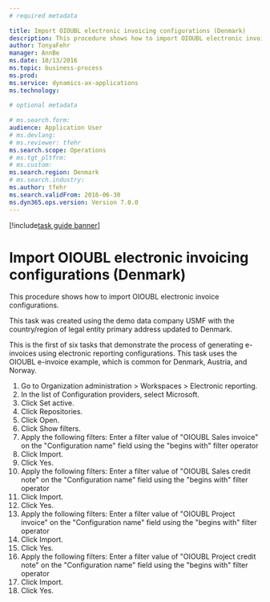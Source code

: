 ```yaml
--- 
# required metadata 
 
title: Import OIOUBL electronic invoicing configurations (Denmark)
description: This procedure shows how to import OIOUBL electronic invoice configurations. 
author: TonyaFehr 
manager: AnnBe 
ms.date: 10/13/2016
ms.topic: business-process 
ms.prod:  
ms.service: dynamics-ax-applications 
ms.technology:  
 
# optional metadata 
 
# ms.search.form:   
audience: Application User 
# ms.devlang:  
# ms.reviewer: tfehr 
ms.search.scope: Operations 
# ms.tgt_pltfrm:  
# ms.custom:  
ms.search.region: Denmark
# ms.search.industry: 
ms.author: tfehr 
ms.search.validFrom: 2016-06-30 
ms.dyn365.ops.version: Version 7.0.0 
---
```


[!include[task guide banner](.../includes/task-guide-banner.md)]

# Import OIOUBL electronic invoicing configurations (Denmark)

This procedure shows how to import OIOUBL electronic invoice configurations. 

This task was created using the demo data company USMF with the country/region of legal entity primary address updated to Denmark.

This is the first of six tasks that demonstrate the process of generating e-invoices using electronic reporting configurations. This task uses the OIOUBL e-invoice example, which is common for Denmark, Austria, and Norway.

1. Go to Organization administration > Workspaces > Electronic reporting.
2. In the list of Configuration providers, select Microsoft.
3. Click Set active.
4. Click Repositories.
5. Click Open.
6. Click Show filters.
7. Apply the following filters: Enter a filter value of "OIOUBL Sales invoice" on the "Configuration name" field using the "begins with" filter operator
8. Click Import.
9. Click Yes.
10. Apply the following filters: Enter a filter value of "OIOUBL Sales credit note" on the "Configuration name" field using the "begins with" filter operator
11. Click Import.
12. Click Yes.
13. Apply the following filters: Enter a filter value of "OIOUBL Project invoice" on the "Configuration name" field using the "begins with" filter operator
14. Click Import.
15. Click Yes.
16. Apply the following filters: Enter a filter value of "OIOUBL Project credit note" on the "Configuration name" field using the "begins with" filter operator
17. Click Import.
18. Click Yes.

